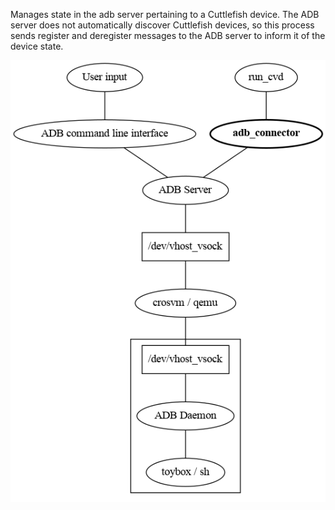 Manages state in the adb server pertaining to a Cuttlefish device. The ADB
server does not automatically discover Cuttlefish devices, so this process
sends register and deregister messages to the ADB server to inform it of
the device state.

[![Linkage diagram](./doc/linkage.png)](https://cs.android.com/android/platform/superproject/+/master:device/google/cuttlefish/host/frontend/adb_connector/doc/linkage.svg)

